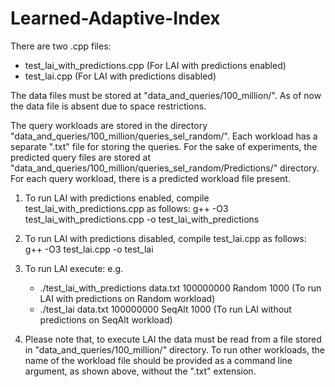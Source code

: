 # Learned-Adaptive-Index

There are two .cpp files:
- test_lai_with_predictions.cpp (For LAI with predictions enabled)
- test_lai.cpp (For LAI with predictions disabled)

The data files must be stored at "data_and_queries/100_million/". As of now the data file is absent due to space restrictions.

The query workloads are stored in the directory "data_and_queries/100_million/queries_sel_random/". Each workload has a separate ".txt" file for storing the queries. For the sake of experiments, the predicted query files are stored at "data_and_queries/100_million/queries_sel_random/Predictions/" directory. For each query workload, there is a predicted workload file present.

1. To run LAI with predictions enabled, compile test_lai_with_predictions.cpp as follows:
g++ -O3 test_lai_with_predictions.cpp -o test_lai_with_predictions

2. To run LAI with predictions disabled, compile test_lai.cpp as follows:
g++ -O3 test_lai.cpp -o test_lai

3. To run LAI execute:
<exe-file> <input-data-file> <data-size> <workload> <subRuns-to-report-cumulative-execution-times>
e.g.
	- ./test_lai_with_predictions data.txt 100000000 Random 1000 (To run LAI with predictions on Random workload)
	- ./test_lai data.txt 100000000 SeqAlt 1000 (To run LAI without predictions on SeqAlt workload)
	
4. Please note that, to execute LAI the data must be read from a file stored in "data_and_queries/100_million/" directory. To run other workloads, the name of the workload file should be provided as a command line argument, as shown above, without the ".txt" extension.

